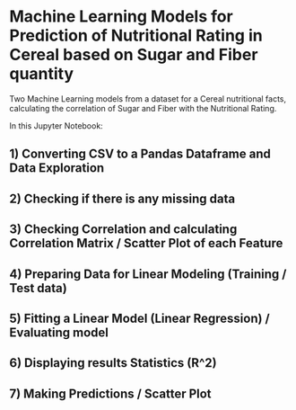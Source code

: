 # Machine Learning Models for Prediction of Nutritional Rating in Cereal based on Sugar and Fiber quantity
Two Machine Learning models from a dataset for a Cereal nutritional facts, calculating the correlation of Sugar and Fiber with the Nutritional Rating.

In this Jupyter Notebook:

## 1) Converting CSV to a Pandas Dataframe and Data Exploration
## 2) Checking if there is any missing data 
## 3) Checking Correlation and calculating Correlation Matrix / Scatter Plot of each Feature
## 4) Preparing Data for Linear Modeling (Training / Test data)
## 5) Fitting a Linear Model (Linear Regression) / Evaluating model 
## 6) Displaying results Statistics (R^2)
## 7) Making Predictions / Scatter Plot

